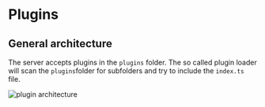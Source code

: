 # Plugins

## General architecture
The server accepts plugins in the `plugins` folder. The so called plugin loader will scan the `plugins`folder for subfolders and try to include the `index.ts` file. 

![plugin architecture](https://raw.githubusercontent.com/wzr1337/viwiServer/develop/src/plugins/viwiServer_architecture.svg "Plugin Architecture 1")
